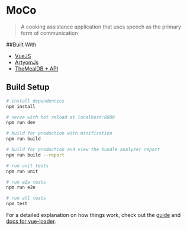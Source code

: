 # MoCo

> A cooking assistance application that uses speech as the primary form of communication

##Built With
- <a href="https://vuejs.org/">VueJS</a>
- <a href="https://docs.ourcodeworld.com/projects/artyom-js">ArtyomJs</a>
- <a href="http://www.themealdb.com">TheMealDB + API</a>

## Build Setup

``` bash
# install dependencies
npm install

# serve with hot reload at localhost:8080
npm run dev

# build for production with minification
npm run build

# build for production and view the bundle analyzer report
npm run build --report

# run unit tests
npm run unit

# run e2e tests
npm run e2e

# run all tests
npm test
```

For a detailed explanation on how things work, check out the [guide](http://vuejs-templates.github.io/webpack/) and [docs for vue-loader](http://vuejs.github.io/vue-loader).
